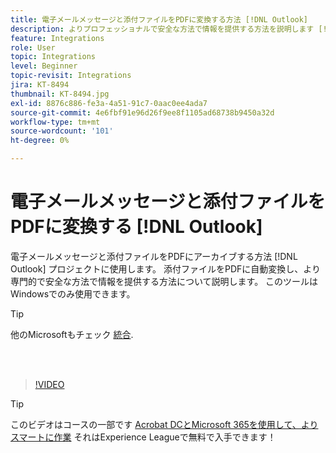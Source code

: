```yaml
---
title: 電子メールメッセージと添付ファイルをPDFに変換する方法 [!DNL Outlook]
description: よりプロフェッショナルで安全な方法で情報を提供する方法を説明します [!DNL Outlook]
feature: Integrations
role: User
topic: Integrations
level: Beginner
topic-revisit: Integrations
jira: KT-8494
thumbnail: KT-8494.jpg
exl-id: 8876c886-fe3a-4a51-91c7-0aac0ee4ada7
source-git-commit: 4e6fbf91e96d26f9ee8f1105ad68738b9450a32d
workflow-type: tm+mt
source-wordcount: '101'
ht-degree: 0%

---
```


# 電子メールメッセージと添付ファイルをPDFに変換する [!DNL Outlook]

電子メールメッセージと添付ファイルをPDFにアーカイブする方法 [!DNL Outlook] プロジェクトに使用します。 添付ファイルをPDFに自動変換し、より専門的で安全な方法で情報を提供する方法について説明します。 このツールはWindowsでのみ使用できます。

>[!TIP]
>
>他のMicrosoftもチェック [統合](../integrate/integrate-overview.md#microsoft).

<br> 

>[!VIDEO](https://video.tv.adobe.com/v/336859?quality=12&learn=on&hidetitle=true)

>[!TIP]
>
>このビデオはコースの一部です [Acrobat DCとMicrosoft 365を使用して、よりスマートに作業](https://experienceleague.adobe.com/?recommended=Acrobat-U-1-2021.microsoft365) それはExperience Leagueで無料で入手できます！
